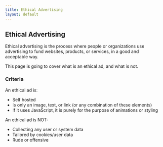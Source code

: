 ```yaml
---
title: Ethical Advertising
layout: default
---
```


## Ethical Advertising

Ethical advertising is the process where people or organizations use advertising to fund websites, products, or services, in a good and acceptable way.

This page is going to cover what is an ethical ad, and what is not.

### Criteria

An ethical ad is:

* Self hosted
* Is only an image, text, or link (or any combination of these elements)
* If it uses JavaScript, it is purely for the purpose of animations or styling

An ethical ad is NOT:

* Collecting any user or system data
* Tailored by cookies/user data
* Rude or offensive
